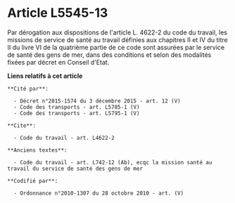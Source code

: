 # Article L5545-13

Par dérogation aux dispositions de l'article L. 4622-2 du code du travail, les missions de service de santé au travail
définies aux chapitres II et IV du titre II du livre VI de la quatrième partie de ce code sont assurées par le service de
santé des gens de mer, dans des conditions et selon des modalités fixées par décret en Conseil d'Etat.

**Liens relatifs à cet article**

	**Cité par**:

	  - Décret n°2015-1574 du 3 décembre 2015 - art. 12 (V)
	  - Code des transports - art. L5785-1 (V)
	  - Code des transports - art. L5795-1 (V)

	**Cite**:

	  - Code du travail - art. L4622-2

	**Anciens textes**:

	  - Code du travail - art. L742-12 (Ab), ecqc la mission santé au travail du service de santé des gens de mer

	**Codifié par**:

	  - Ordonnance n°2010-1307 du 28 octobre 2010 - art. (V)
